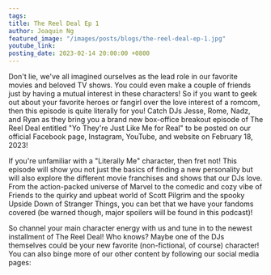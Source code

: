 ```yaml
---
tags:
title: The Reel Deal Ep 1
author: Joaquin Ng
featured_image: "/images/posts/blogs/the-reel-deal-ep-1.jpg"
youtube_link: 
posting_date: 2023-02-14 20:00:00 +0800
---
```

Don't lie, we've all imagined ourselves as the lead role in our favorite movies and beloved TV shows. You could even make a couple of friends just by having a mutual interest in these characters! So if you want to geek out about your favorite heroes or fangirl over the love interest of a romcom, then this episode is quite literally for you! Catch DJs Jesse, Rome, Nadz, and Ryan as they bring you a brand new box-office breakout episode of The Reel Deal entitled "Yo They're Just Like Me for Real" to be posted on our official Facebook page, Instagram, YouTube, and website on February 18, 2023!

If you're unfamiliar with a "Literally Me" character, then fret not! This episode will show you not just the basics of finding a new personality but will also explore the different movie franchises and shows that our DJs love. From the action-packed universe of Marvel to the comedic and cozy vibe of Friends to the quirky and upbeat world of Scott Pilgrim and the spooky Upside Down of Stranger Things, you can bet that we have your fandoms covered (be warned though, major spoilers will be found in this podcast)!

So channel your main character energy with us and tune in to the newest installment  of The Reel Deal! Who knows? Maybe one of the DJs themselves could be your new favorite (non-fictional, of course) character! You can also binge more of our other content by following our social media pages:
